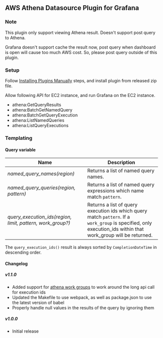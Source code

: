 ## AWS Athena Datasource Plugin for Grafana

### Note
This plugin only support viewing Athena result. Doesn't support post query to Athena.

Grafana doesn't support cache the result now, post query when dashboard is open will cause too much AWS cost.
So, please post query outside of this plugin.

### Setup
Follow [Installing Plugins Manually](https://grafana.com/docs/plugins/installation/) steps, and install plugin from released zip file.

Allow following API for EC2 instance, and run Grafana on the EC2 instance.

- athena:GetQueryResults
- athena:BatchGetNamedQuery
- athena:BatchGetQueryExecution
- athena:ListNamedQueries
- athena:ListQueryExecutions

### Templating

#### Query variable

Name | Description
---- | --------
*named_query_names(region)* | Returns a list of named query names.
*named_query_queries(region, pattern)* | Returns a list of named query expressions which name match `pattern`.
*query_execution_ids(region, limit, pattern, work_group?)* | Returns a list of query execution ids which query match `pattern`. If a `work_group` is specified, only execution_ids within that work_group will be returned.

The `query_execution_ids()` result is always sorted by `CompletionDateTime` in descending order.

#### Changelog

##### v1.1.0
- Added support for [athena work groups](https://docs.aws.amazon.com/athena/latest/ug/user-created-workgroups.html) to work around the long api call for execution ids
- Updated the Makefile to use webpack, as well as package.json to use the latest version of babel
- Properly handle null values in the results of the query by ignoring them

##### v1.0.0
- Initial release
